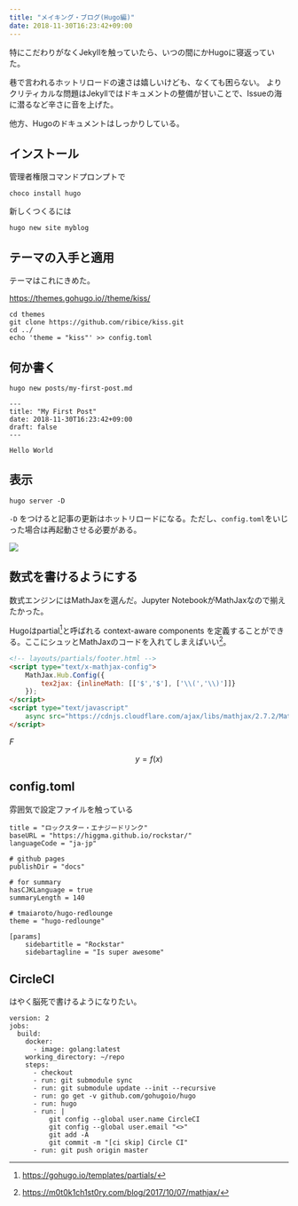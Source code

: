 ```yaml
---
title: "メイキング・ブログ(Hugo編)"
date: 2018-11-30T16:23:42+09:00
---
```


特にこだわりがなくJekyllを触っていたら、いつの間にかHugoに寝返っていた。

巷で言われるホットリロードの速さは嬉しいけども、なくても困らない。
よりクリティカルな問題はJekyllではドキュメントの整備が甘いことで、Issueの海に潜るなど辛さに音を上げた。

他方、Hugoのドキュメントはしっかりしている。


## インストール

管理者権限コマンドプロンプトで

```
choco install hugo
```

新しくつくるには

```
hugo new site myblog
```

## テーマの入手と適用

テーマはこれにきめた。

https://themes.gohugo.io//theme/kiss/

```
cd themes
git clone https://github.com/ribice/kiss.git
cd ../
echo 'theme = "kiss"' >> config.toml
```

## 何か書く

```
hugo new posts/my-first-post.md
```

```
---
title: "My First Post"
date: 2018-11-30T16:23:42+09:00
draft: false
---

Hello World
```

## 表示

```
hugo server -D
```

`-D` をつけると記事の更新はホットリロードになる。ただし、`config.toml`をいじった場合は再起動させる必要がある。

![](https://i.imgur.com/fqOrgQ1.png)

## 数式を書けるようにする

数式エンジンにはMathJaxを選んだ。Jupyter NotebookがMathJaxなので揃えたかった。

Hugoはpartial[^ref2]と呼ばれる context-aware components を定義することができる。ここにシュッとMathJaxのコードを入れてしまえばいい[^ref1]。

```html
<!-- layouts/partials/footer.html -->
<script type="text/x-mathjax-config">
    MathJax.Hub.Config({
        tex2jax: {inlineMath: [['$','$'], ['\\(','\\)']]}
    });
</script>
<script type="text/javascript" 
    async src="https://cdnjs.cloudflare.com/ajax/libs/mathjax/2.7.2/MathJax.js?config=TeX-MML-AM_CHTML">
</script>
```

$F$

$$
y = f(x)
$$

[^ref1]: https://m0t0k1ch1st0ry.com/blog/2017/10/07/mathjax/
[^ref2]: https://gohugo.io/templates/partials/

## config.toml

雰囲気で設定ファイルを触っている

```
title = "ロックスター・エナジードリンク"
baseURL = "https://higgma.github.io/rockstar/"
languageCode = "ja-jp"

# github pages
publishDir = "docs"

# for summary
hasCJKLanguage = true
summaryLength = 140

# tmaiaroto/hugo-redlounge
theme = "hugo-redlounge"

[params]
    sidebartitle = "Rockstar"
    sidebartagline = "Is super awesome"

```

## CircleCI

はやく脳死で書けるようになりたい。

```
version: 2
jobs:
  build:
    docker:
      - image: golang:latest
    working_directory: ~/repo
    steps:
      - checkout
      - run: git submodule sync
      - run: git submodule update --init --recursive
      - run: go get -v github.com/gohugoio/hugo
      - run: hugo
      - run: |
          git config --global user.name CircleCI
          git config --global user.email "<>"
          git add -A
          git commit -m "[ci skip] Circle CI"
      - run: git push origin master
```



